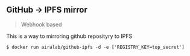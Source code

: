 GitHub -> IPFS mirror
---------------------

> Webhook based

This is a way to mirroring github reposityry to IPFS

    $ docker run airalab/github-ipfs -d -e ['REGISTRY_KEY=top_secret']
